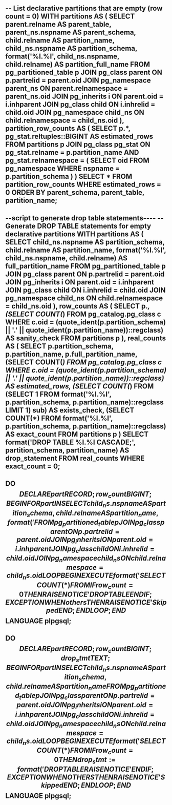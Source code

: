 -- List declarative partitions that are empty (row count = 0)
WITH partitions AS (
  SELECT 
    parent.relname AS parent_table,
    parent_ns.nspname AS parent_schema,
    child.relname AS partition_name,
    child_ns.nspname AS partition_schema,
    format('%I.%I', child_ns.nspname, child.relname) AS partition_full_name
  FROM pg_partitioned_table p
  JOIN pg_class parent ON p.partrelid = parent.oid
  JOIN pg_namespace parent_ns ON parent.relnamespace = parent_ns.oid
  JOIN pg_inherits i ON parent.oid = i.inhparent
  JOIN pg_class child ON i.inhrelid = child.oid
  JOIN pg_namespace child_ns ON child.relnamespace = child_ns.oid
),
partition_row_counts AS (
  SELECT 
    p.*,
    pg_stat.reltuples::BIGINT AS estimated_rows
  FROM partitions p
  JOIN pg_class pg_stat ON pg_stat.relname = p.partition_name
                        AND pg_stat.relnamespace = (
                          SELECT oid FROM pg_namespace WHERE nspname = p.partition_schema
                        )
)
SELECT *
FROM partition_row_counts
WHERE estimated_rows = 0
ORDER BY parent_schema, parent_table, partition_name;
------------------
--script to generate drop table statements----
-- Generate DROP TABLE statements for empty declarative partitions
WITH partitions AS (
    SELECT 
        child_ns.nspname AS partition_schema,
        child.relname AS partition_name,
        format('%I.%I', child_ns.nspname, child.relname) AS full_partition_name
    FROM pg_partitioned_table p
    JOIN pg_class parent ON p.partrelid = parent.oid
    JOIN pg_inherits i ON parent.oid = i.inhparent
    JOIN pg_class child ON i.inhrelid = child.oid
    JOIN pg_namespace child_ns ON child.relnamespace = child_ns.oid
),
row_counts AS (
    SELECT 
        p.*,
        (SELECT COUNT(*) FROM pg_catalog.pg_class c 
         WHERE c.oid = (quote_ident(p.partition_schema) || '.' || quote_ident(p.partition_name))::regclass) AS sanity_check
    FROM partitions p
),
real_counts AS (
    SELECT 
        p.partition_schema,
        p.partition_name,
        p.full_partition_name,
        (SELECT COUNT(*) FROM pg_catalog.pg_class c 
         WHERE c.oid = (quote_ident(p.partition_schema) || '.' || quote_ident(p.partition_name))::regclass) AS estimated_rows,
        (SELECT COUNT(*) FROM (SELECT 1 FROM 
            format('%I.%I', p.partition_schema, p.partition_name)::regclass LIMIT 1) sub) AS exists_check,
        (SELECT COUNT(*) FROM format('%I.%I', p.partition_schema, p.partition_name)::regclass) AS exact_count
    FROM partitions p
)
SELECT 
    format('DROP TABLE %I.%I CASCADE;', partition_schema, partition_name) AS drop_statement
FROM real_counts
WHERE exact_count = 0;
---------------------

DO
$$
DECLARE
    part RECORD;
    row_count BIGINT;
BEGIN
    FOR part IN
        SELECT 
            child_ns.nspname AS partition_schema,
            child.relname AS partition_name,
            format('%I.%I', child_ns.nspname, child.relname) AS full_partition_name
        FROM pg_partitioned_table p
        JOIN pg_class parent ON p.partrelid = parent.oid
        JOIN pg_inherits i ON parent.oid = i.inhparent
        JOIN pg_class child ON i.inhrelid = child.oid
        JOIN pg_namespace child_ns ON child.relnamespace = child_ns.oid
    LOOP
        BEGIN
            EXECUTE format('SELECT COUNT(*) FROM %I.%I', part.partition_schema, part.partition_name) INTO row_count;
            IF row_count = 0 THEN
                RAISE NOTICE 'DROP TABLE %I.%I CASCADE;', part.partition_schema, part.partition_name;
            END IF;
        EXCEPTION WHEN others THEN
            RAISE NOTICE 'Skipped % due to error.', part.full_partition_name;
        END;
    END LOOP;
END
$$ LANGUAGE plpgsql;
--------------------------
DO
$$
DECLARE
    part RECORD;
    row_count BIGINT;
    drop_stmt TEXT;
BEGIN
    FOR part IN
        SELECT 
            child_ns.nspname AS partition_schema,
            child.relname AS partition_name
        FROM pg_partitioned_table p
        JOIN pg_class parent ON p.partrelid = parent.oid
        JOIN pg_inherits i ON parent.oid = i.inhparent
        JOIN pg_class child ON i.inhrelid = child.oid
        JOIN pg_namespace child_ns ON child.relnamespace = child_ns.oid
    LOOP
        BEGIN
            EXECUTE format('SELECT COUNT(*) FROM %I.%I', part.partition_schema, part.partition_name) INTO row_count;
            IF row_count = 0 THEN
                drop_stmt := format('DROP TABLE %I.%I CASCADE;', part.partition_schema, part.partition_name);
                RAISE NOTICE '%', drop_stmt;
            END IF;
        EXCEPTION WHEN OTHERS THEN
            RAISE NOTICE 'Skipped %.% due to error.', part.partition_schema, part.partition_name;
        END;
    END LOOP;
END
$$ LANGUAGE plpgsql;
----------------------------------------------------


